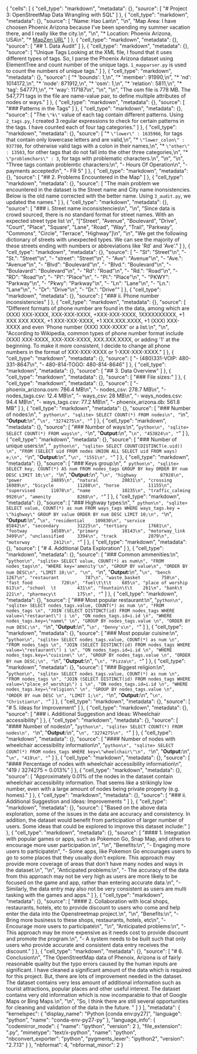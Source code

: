 {
 "cells": [
  {
   "cell_type": "markdown",
   "metadata": {},
   "source": [
    "# Project 3: OpenStreetMap Data Wrangling with SQL"
   ]
  },
  {
   "cell_type": "markdown",
   "metadata": {},
   "source": [
    "Name: Hao Lan\n",
    "\n",
    "Map Area: I have choosen Phoenix Arizona because I've been spending my summer vacation there, and I really like the city.\n",
    "\n",
    "* Location: Phoenix Arizona, USA\n",
    "* [MapZen URL](https://mapzen.com/data/metro-extracts/)"
   ]
  },
  {
   "cell_type": "markdown",
   "metadata": {},
   "source": [
    "## 1. Data Audit"
   ]
  },
  {
   "cell_type": "markdown",
   "metadata": {},
   "source": [
    "Unique Tags Looking at the XML file, I found that it uses different types of tags. So, I parse the Phoenix Arizona dataset using ElementTree and count number of the unique tags. `1_mapparser.py` is used to count the numbers of unique tags."
   ]
  },
  {
   "cell_type": "markdown",
   "metadata": {},
   "source": [
    "* 'bounds': 1,\n",
    "* 'member': 91990,\n",
    "* 'nd': 1014172,\n",
    "* 'node': 871912,\n",
    "* 'osm': 1,\n",
    "* 'relation': 5811,\n",
    "* 'tag': 547771,\n",
    "* 'way': 117187\n",
    "\n",
    "\n",
    "The osm file is 778 MB. The 547,771 tags in the file are name-value pair, to define multiple attributes of nodes or ways."
   ]
  },
  {
   "cell_type": "markdown",
   "metadata": {},
   "source": [
    "### Patterns in the Tags"
   ]
  },
  {
   "cell_type": "markdown",
   "metadata": {},
   "source": [
    "The `\"k\"` value of each tag contain different patterns. Using `2_tags.py`, I created  3 regular expressions to check for certain patterns in the tags. I have counted each of four tag categories."
   ]
  },
  {
   "cell_type": "markdown",
   "metadata": {},
   "source": [
    "*  `\"lower\" : 1635966`, for tags that contain only lowercase letters and are valid,\n",
    "*  `\"lower_colon\" : 937780`, for otherwise valid tags with a colon in their names,\n",
    "*  `\"other\" : 13503`, for other tags that do not fall into the other three categories,\n",
    "*  `\"problemchars\" : 3`, for tags with problematic characters.\n",
    "\n",
    "\n",
    "Three tags contain problemtic characters:\n",
    "- Hours Of Operation\n",
    "- payments accepted\n",
    "- FR 5"
   ]
  },
  {
   "cell_type": "markdown",
   "metadata": {},
   "source": [
    "## 2. Problems Encountered in the Map"
   ]
  },
  {
   "cell_type": "markdown",
   "metadata": {},
   "source": [
    "The main problem we encountered in the dataset is the Street name and City name inonsistencies. Below is the old name corrected with the better name. Using `3_audit.py`, we updated the names."
   ]
  },
  {
   "cell_type": "markdown",
   "metadata": {},
   "source": [
    "### i. Street name inconsistencies\n",
    "\n",
    "Since data is crowd sourced, there is no standard format for street names. With an expected street type list \n",
    "[\"Street\", \"Avenue\", \"Boulevard\", \"Drive\", \"Court\", \"Place\", \"Square\", \"Lane\", \"Road\", \"Way\", \"Trail\", \"Parkway\", \"Commons\", \"Circle\", \"Terrace\", \"Highway\"]\n",
    "\n",
    "We get the following dictionary of streets with unexpected types. We can see the majority of these streets ending with numbers or abbreviations like 'Rd' and 'Ave'."
   ]
  },
  {
   "cell_type": "markdown",
   "metadata": {},
   "source": [
    "- \"St\": \"Street\"\n",
    "- \"St.\": \"Street\"\n",
    "- \"street\": \"Street\"\n",
    "- \"Ave\": \"Avenue\"\n",
    "- \"Ave.\": \"Avenue\"\n",
    "- \"Blvd\": \"Boulevard\"\n",
    "- \"Blvd.\": \"Boulevard\"\n",
    "- \"Boulavard\": \"Boulevard\"\n",
    "- \"Rd\": \"Road\"\n",
    "- \"Rd.\": \"Road\"\n",
    "- \"RD\": \"Road\"\n",
    "- \"Pl\": \"Place\"\n",
    "- \"Pl.\": \"Place\"\n",
    "- \"PKWY\": \"Parkway\"\n",
    "- \"Pkwy\": \"Parkway\"\n",
    "- \"Ln\": \"Lane\"\n",
    "- \"Ln.\": \"Lane\"\n",
    "- \"Dr\": \"Drive\"\n",
    "- \"Dr.\": \"Drive\""
   ]
  },
  {
   "cell_type": "markdown",
   "metadata": {},
   "source": [
    "### ii. Phone number inconsistencies"
   ]
  },
  {
   "cell_type": "markdown",
   "metadata": {},
   "source": [
    "Different formats of phone number are found in the data, among which are (XXX) XXX-XXXX, XXX-XXX-XXXX, +XXX-XXX-XXXX, 1XXXXXXXXXX, +1 XXX XXX XXXX, +1 XXX-XXX-XXXX, +1 XXX.XXX.XXXX, +1 (XXX) XXX-XXXX and even 'Phone number (XXX) XXX-XXXX' or a list.\n",
    "\n",
    "According to Wikipedia, common types of phone number format include (XXX) XXX-XXXX, XXX-XXX-XXXX, XXX.XXX.XXXX, or adding '1' at the beginning. To make it more consistent, I decide to change all phone numbers in the format of XXX-XXX-XXXX or 1-XXX-XXX-XXXX."
   ]
  },
  {
   "cell_type": "markdown",
   "metadata": {},
   "source": [
    "- (480)331-VOIP: 480-331-8647\n",
    "- 480-814-TOGO: 480-814-8646"
   ]
  },
  {
   "cell_type": "markdown",
   "metadata": {},
   "source": [
    "## 3. Data Overview"
   ]
  },
  {
   "cell_type": "markdown",
   "metadata": {},
   "source": [
    "### File sizes:"
   ]
  },
  {
   "cell_type": "markdown",
   "metadata": {},
   "source": [
    "- phoenix_arizona.osm: 786.4 MB\n",
    "- nodes_csv: 278.7 MB\n",
    "- nodes_tags.csv: 12.4 MB\n",
    "- ways_csv: 28 MB\n",
    "- ways_nodes.csv: 94.4 MB\n",
    "- ways_tags.csv: 77.2 MB\n",
    "- phoenix_arizona.db: 561.8 MB"
   ]
  },
  {
   "cell_type": "markdown",
   "metadata": {},
   "source": [
    "### Number of nodes:\n",
    "``` python\n",
    "sqlite> SELECT COUNT(*) FROM nodes\n",
    "```\n",
    "**Output:**\n",
    "```\n",
    "3274275\n",
    "```"
   ]
  },
  {
   "cell_type": "markdown",
   "metadata": {},
   "source": [
    "### Number of ways:\n",
    "```python\n",
    "sqlite> SELECT COUNT(*) FROM ways\n",
    "```\n",
    "**Output:**\n",
    "```\n",
    "453824\n",
    "```"
   ]
  },
  {
   "cell_type": "markdown",
   "metadata": {},
   "source": [
    "### Number of unique users:\n",
    "``` python\n",
    "sqlite> SELECT COUNT(DISTINCT(e.uid))          \n",
    "FROM (SELECT uid FROM nodes UNION ALL SELECT uid FROM ways) e;\n",
    "```\n",
    "**Output:**\n",
    "```\n",
    "1551\n",
    "```"
   ]
  },
  {
   "cell_type": "markdown",
   "metadata": {},
   "source": [
    "### Keys group:\n",
    "``` python\n",
    "sqlite> SELECT key, COUNT(*) AS num FROM nodes_tags GROUP BY key ORDER BY num DESC LIMIT 10;\n",
    "```\n",
    "**Output:**\n",
    "```\n",
    "highway         87928\n",
    "power           24895\n",
    "natural         20831\n",
    "crossing        16989\n",
    "bicycle         11288\n",
    "horse           11155\n",
    "supervised      11078\n",
    "name            10235\n",
    "traffic_calming  9926\n",
    "amenity          8268\n",
    "```"
   ]
  },
  {
   "cell_type": "markdown",
   "metadata": {},
   "source": [
    "### Highway types:\n",
    "``` python\n",
    "sqlite> SELECT value, COUNT(*) as num FROM ways_tags WHERE ways_tags.key = \"highway\" GROUP BY value ORDER BY num DESC LIMIT 10;\n",
    "```\n",
    "**Output:**\n",
    "```\n",
    "residential    109830\n",
    "service         85842\n",
    "secondary       31225\n",
    "tertiary        17681\n",
    "footway         14589\n",
    "primary         10143\n",
    "motorway_link    3499\n",
    "unclassified     3394\n",
    "track            2879\n",
    "motorway         2412\n",
    "```"
   ]
  },
  {
   "cell_type": "markdown",
   "metadata": {},
   "source": [
    "# 4. Additional Data Exploration"
   ]
  },
  {
   "cell_type": "markdown",
   "metadata": {},
   "source": [
    "### Common ammenities:\n",
    "```python\n",
    "sqlite> SELECT value, COUNT(*) as num\n",
    "FROM nodes_tags\n",
    "WHERE key='amenity'\n",
    "GROUP BY value\n",
    "ORDER BY num DESC\n",
    "LIMIT 10;\n",
    "\n",
    "```\n",
    "**Output:**\n",
    "```\n",
    "bench              1267\n",
    "restaurant          787\n",
    "waste_basket        750\n",
    "fast food           726\n",
    "fuel\t\t\t    685\n",
    "place of worship    613\n",
    "school  \t        431\n",
    "fountain\t\t    261\n",
    "bank\t            221\n",
    "pharmacy\t        175\n",
    "```"
   ]
  },
  {
   "cell_type": "markdown",
   "metadata": {},
   "source": [
    "### Most popular restaurant:\n",
    "```python\n",
    "sqlite> SELECT nodes_tags.value, COUNT(*) as num \n",
    "FROM nodes_tags \n",
    "JOIN (SELECT DISTINCT(id) FROM nodes_tags WHERE value=\"restaurant\") i \n",
    "ON nodes_tags.id=i.id \n",
    "WHERE nodes_tags.key=\"name\" \n",
    "GROUP BY nodes_tags.value \n",
    "ORDER BY num DESC;\n",
    "```\n",
    "**Output:**\n",
    "```\n",
    "Denny's\n",
    "```"
   ]
  },
  {
   "cell_type": "markdown",
   "metadata": {},
   "source": [
    "### Most popular cuisine:\n",
    "```python\n",
    "sqlite> SELECT nodes_tags.value, COUNT(*) as num \n",
    "FROM nodes_tags \n",
    "JOIN (SELECT DISTINCT(id) FROM nodes_tags WHERE value=\"restaurant\") i \n",
    "ON nodes_tags.id=i.id \n",
    "WHERE nodes_tags.key=\"cuisine\" \n",
    "GROUP BY nodes_tags.value \n",
    "ORDER BY num DESC;\n",
    "```\n",
    "**Output:**\n",
    "```\n",
    "Pizza\n",
    "```"
   ]
  },
  {
   "cell_type": "markdown",
   "metadata": {},
   "source": [
    "### Biggest religion:\n",
    "```python\n",
    "sqlite> SELECT nodes_tags.value, COUNT(*) as num \n",
    "FROM nodes_tags \n",
    "JOIN (SELECT DISTINCT(id) FROM nodes_tags WHERE value=\"place_of_worship\") i \n",
    "ON nodes_tags.id=i.id \n",
    "WHERE nodes_tags.key=\"religion\" \n",
    "GROUP BY nodes_tags.value \n",
    "ORDER BY num DESC \n",
    "LIMIT 1;\n",
    "```\n",
    "**Output:**\n",
    "```\n",
    "Christian\n",
    "```"
   ]
  },
  {
   "cell_type": "markdown",
   "metadata": {},
   "source": [
    "# 5. Ideas for Improvement"
   ]
  },
  {
   "cell_type": "markdown",
   "metadata": {},
   "source": [
    "### i. Additional Suggestion and Ideas: Wheelchair accessibility"
   ]
  },
  {
   "cell_type": "markdown",
   "metadata": {},
   "source": [
    "#### Number of nodes\n",
    "```python\n",
    "sqlite> SELECT COUNT(*) FROM nodes\n",
    "```\n",
    "**Output:**\n",
    "```\n",
    "3274275\n",
    "```"
   ]
  },
  {
   "cell_type": "markdown",
   "metadata": {},
   "source": [
    "#### Number of nodes with wheelchair accessibility information\n",
    "```python\n",
    "sqlite> SELECT COUNT(*) FROM nodes_tags WHERE key=\"wheelchair\"\n",
    "```\n",
    "**Output:**\n",
    "```\n",
    "419\n",
    "```"
   ]
  },
  {
   "cell_type": "markdown",
   "metadata": {},
   "source": [
    "#### Percentage of nodes with wheelchair accessibility information\n",
    "419 / 3274275 = 0.013%"
   ]
  },
  {
   "cell_type": "markdown",
   "metadata": {},
   "source": [
    "Approximately 0.01% of the nodes in the dataset contain wheelchair accessibility information. That seems like a strikingly low number, even with a large amount of nodes being private property (e.g. homes)."
   ]
  },
  {
   "cell_type": "markdown",
   "metadata": {},
   "source": [
    "### ii. Additional Suggestion and Ideas: Improvements "
   ]
  },
  {
   "cell_type": "markdown",
   "metadata": {},
   "source": [
    "Based on the above data exploration, some of the issues in the data are accuracy and consistency. In addition, the dataset would benefit from participation of larger number of users. Some ideas that could be explored to improve this dataset include:"
   ]
  },
  {
   "cell_type": "markdown",
   "metadata": {},
   "source": [
    "#### 1. Integration with popular games or apps, such as Pokemon Go, Snap Map, and others to encourage more user participation.\n",
    "\n",
    "Benefits:\n",
    "- Engaging more users to participate\n",
    "- Some apps, like Pokemon Go encourages users to go to some places that they usually don't explore. This approach may provide more coverage of areas that don't have many nodes and ways in the dataset.\n",
    "\n",
    "Anticipated problems:\n",
    "- The accuracy of the data from this approach may not be very high as users are more likely to be focused on the game and app, rather than entering accurate data.\n",
    "- Similarly, the data entry may also not be very consistent as users are multi tasking with the games and apps."
   ]
  },
  {
   "cell_type": "markdown",
   "metadata": {},
   "source": [
    "#### 2. Collaboration with local shops, restaurants, hotels, etc to provide discount to users who come and help enter the data into the Openstreetmap project.\n",
    "\n",
    "Benefits:\n",
    "- Bring more business to these shops, restaurants, hotels, etc\n",
    "- Encourage more users to participate\n",
    "\n",
    "Anticipated problems:\n",
    "- This approach may be more expensive as it needs cost to provide discount and promote the program.\n",
    "- A system needs to be built such that only users who provide accurate and consistent data entry receives the discount."
   ]
  },
  {
   "cell_type": "markdown",
   "metadata": {},
   "source": [
    "# 6. Conclusion\n",
    "The OpenStreetMap data of Phenoix, Arizona is of fairly reasonable quality but the typo errors caused by the human inputs are significant. I have cleaned a significant amount of the data which is required for this project. But, there are lots of improvement needed in the dataset. The dataset contains very less amount of additional information such as tourist attractions, popular places and other useful interest. The dataset contains very old information which is now incomparable to that of Google Maps or Bing Maps.\n",
    "\n",
    "So, I think there are still several opportunities for cleaning and validation of the data in the future. "
   ]
  }
 ],
 "metadata": {
  "kernelspec": {
   "display_name": "Python [conda env:py27]",
   "language": "python",
   "name": "conda-env-py27-py"
  },
  "language_info": {
   "codemirror_mode": {
    "name": "ipython",
    "version": 2
   },
   "file_extension": ".py",
   "mimetype": "text/x-python",
   "name": "python",
   "nbconvert_exporter": "python",
   "pygments_lexer": "ipython2",
   "version": "2.7.13"
  }
 },
 "nbformat": 4,
 "nbformat_minor": 2
}
